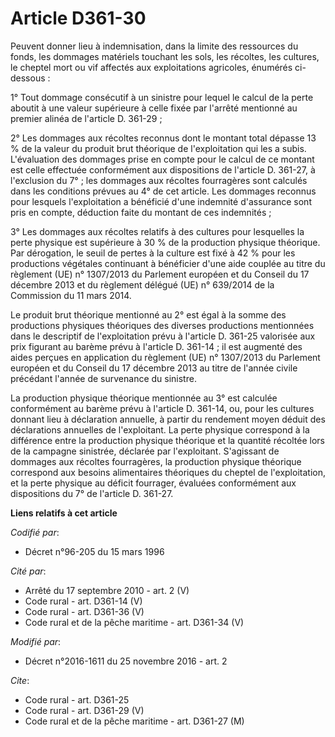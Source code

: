 # Article D361-30

Peuvent donner lieu à indemnisation, dans la limite des ressources du fonds, les dommages matériels touchant les sols, les
récoltes, les cultures, le cheptel mort ou vif affectés aux exploitations agricoles, énumérés ci-dessous : 

1° Tout dommage consécutif à un sinistre pour lequel le calcul de la perte aboutit à une valeur supérieure à celle fixée par
l'arrêté mentionné au premier alinéa de l'article D. 361-29 ; 

2° Les dommages aux récoltes reconnus dont le montant total dépasse 13 % de la valeur du produit brut théorique de
l'exploitation qui les a subis. L'évaluation des dommages prise en compte pour le calcul de ce montant est celle effectuée
conformément aux dispositions de l'article D. 361-27, à l'exclusion du 7° ; les dommages aux récoltes fourragères sont
calculés dans les conditions prévues au 4° de cet article. Les dommages reconnus pour lesquels l'exploitation a bénéficié
d'une indemnité d'assurance sont pris en compte, déduction faite du montant de ces indemnités ; 

3° Les dommages aux récoltes relatifs à des cultures pour lesquelles la perte physique est supérieure à 30 % de la production
physique théorique. Par dérogation, le seuil de pertes à la culture est fixé à 42 % pour les productions végétales continuant
à bénéficier d'une aide couplée au titre du règlement (UE) n° 1307/2013 du Parlement européen et du Conseil du 17 décembre
2013 et du règlement délégué (UE) n° 639/2014 de la Commission du 11 mars 2014. 

Le produit brut théorique mentionné au 2° est égal à la somme des productions physiques théoriques des diverses productions
mentionnées dans le descriptif de l'exploitation prévu à l'article D. 361-25 valorisée aux prix figurant au barème prévu à
l'article D. 361-14 ; il est augmenté des aides perçues en application du règlement (UE) n° 1307/2013 du Parlement européen
et du Conseil du 17 décembre 2013 au titre de l'année civile précédant l'année de survenance du sinistre. 

La production physique théorique mentionnée au 3° est calculée conformément au barème prévu à l'article D. 361-14, ou, pour
les cultures donnant lieu à déclaration annuelle, à partir du rendement moyen déduit des déclarations annuelles de
l'exploitant. La perte physique correspond à la différence entre la production physique théorique et la quantité récoltée
lors de la campagne sinistrée, déclarée par l'exploitant. S'agissant de dommages aux récoltes fourragères, la production
physique théorique correspond aux besoins alimentaires théoriques du cheptel de l'exploitation, et la perte physique au
déficit fourrager, évaluées conformément aux dispositions du 7° de l'article D. 361-27.

**Liens relatifs à cet article**

_Codifié par_:

  - Décret n°96-205 du 15 mars 1996

_Cité par_:

  - Arrêté du 17 septembre 2010 - art. 2 (V)
  - Code rural - art. D361-14 (V)
  - Code rural - art. D361-36 (V)
  - Code rural et de la pêche maritime - art. D361-34 (V)

_Modifié par_:

  - Décret n°2016-1611 du 25 novembre 2016 - art. 2

_Cite_:

  - Code rural - art. D361-25
  - Code rural - art. D361-29 (V)
  - Code rural et de la pêche maritime - art. D361-27 (M)
